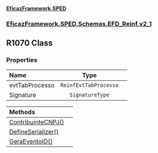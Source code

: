 #### [EficazFramework.SPED](EficazFrameworkSPED.md 'EficazFramework SPED')
### [EficazFramework.SPED.Schemas.EFD_Reinf.v2_1](EficazFramework.SPED.Schemas.EFD_Reinf.v2_1.md 'EficazFramework.SPED.Schemas.EFD_Reinf.v2_1')

## R1070 Class
### Properties

| Name | Type | |
| :--- | :---: | :--- |
| evtTabProcesso | `ReinfEvtTabProcesso` |  |
| Signature | `SignatureType` |  |

| Methods | |
| :--- | :--- |
| [ContribuinteCNPJ()](EficazFramework.SPED.Schemas.EFD_Reinf.v2_1/R1070/ContribuinteCNPJ().md 'EficazFramework.SPED.Schemas.EFD_Reinf.v2_1.R1070.ContribuinteCNPJ()') | |
| [DefineSerializer()](EficazFramework.SPED.Schemas.EFD_Reinf.v2_1/R1070/DefineSerializer().md 'EficazFramework.SPED.Schemas.EFD_Reinf.v2_1.R1070.DefineSerializer()') | |
| [GeraEventoID()](EficazFramework.SPED.Schemas.EFD_Reinf.v2_1/R1070/GeraEventoID().md 'EficazFramework.SPED.Schemas.EFD_Reinf.v2_1.R1070.GeraEventoID()') | |
